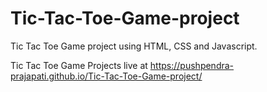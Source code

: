 # Tic-Tac-Toe-Game-project
Tic Tac Toe Game project using HTML, CSS and Javascript.


Tic Tac Toe Game Projects live at https://pushpendra-prajapati.github.io/Tic-Tac-Toe-Game-project/
